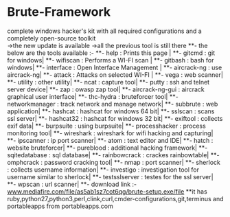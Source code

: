 # Brute-Framework
complete windows hacker's kit with all required configurations and a completely open-source toolkit  
->the new update is available ->all the previous tool is still there **- the below are the tools available :- **- help : Prints this page |
**- gitcmd : git for windows| 
**- wifiscan : Performs a WI-FI scan |
**- gitbash : bash for windows| 
**- interface : Open Interface Management |
**- aircrack-ng : use aircrack-ng| 
**- attack : Attacks on selected WI-FI |
**- vega : web scanner| 
**- utility : other utility|
**- ncat : capture tool| 
**- putty : ssh and telnet server device|
**- zap : owasp zap tool| 
**- aircrack-ng-gui : aircrack graphical user interface|
**- thc-hydra : bruteforcer tool| 
**- networkmanager : track network and manage network|
**- subbrute : web application| 
**- hashcat : hashcat for windows 64 bit|
**- sslscan : scans ssl server| 
**- hashcat32 : hashcat for windows 32 bit|
**- exiftool : collects exif data| 
**- burpsuite : using burpsuite|
**- processhacker : process monitoring tool| 
**- wireshark : wireshark for wifi hacking and capturing| 
**- ipscanner : ip port scanner| 
**- atom : text editor and IDE| 
**- hatch : website bruteforcer| 
**- pureblood : additional hacking framework| 
**- sqitedatabase : sql database| 
**- rainbowcrack : crackes rainbowtable| 
**- omphcrack : password cracking tool| 
**- nmap : port scanner| 
**- sherlock : collects username information| 
**- investigo : investigation tool for username similar to sherlock| 
**- testsslserver : testes for the ssl server| 
**- wpscan : url scanner| 
**- download link :- www.mediafire.com/file/as5ab1sz7cot6qg/brute-setup.exe/file
**it has ruby,python27,python3,perl,clink,curl,cmder-configurations,git,terminus and portableapps from portableapps.com
